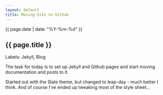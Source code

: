 ```yaml
---
layout: default
title: Moving Site to Github
---
```

{{ page.date | date: "%Y-%m-%d" }}
## {{ page.title }}

Labels: Jekyll, Blog

The task for today is to set up Jekyll and Github pages and start moving documentation and posts to it.

Started out with the Slate theme, but changed to leap-day - much better I think. And of course I've ended up tweaking most of the style sheet...
